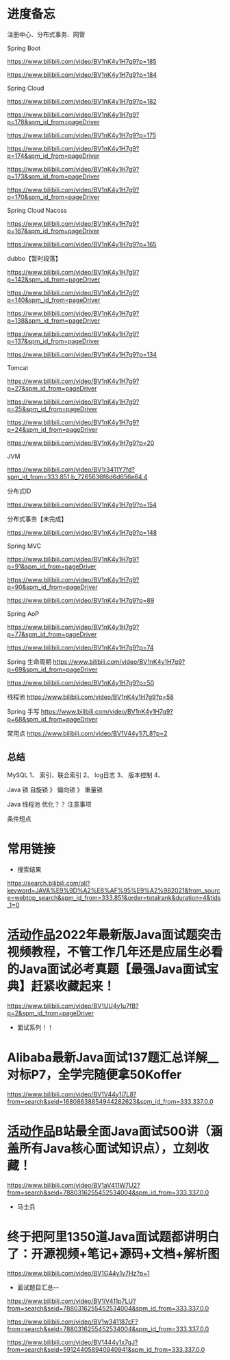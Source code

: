 # 进度备忘

注册中心、分布式事务、网管

Spring Boot

https://www.bilibili.com/video/BV1nK4y1H7g9?p=185

https://www.bilibili.com/video/BV1nK4y1H7g9?p=184

Spring Cloud

https://www.bilibili.com/video/BV1nK4y1H7g9?p=182

https://www.bilibili.com/video/BV1nK4y1H7g9?p=178&spm_id_from=pageDriver

https://www.bilibili.com/video/BV1nK4y1H7g9?p=175

https://www.bilibili.com/video/BV1nK4y1H7g9?p=174&spm_id_from=pageDriver

https://www.bilibili.com/video/BV1nK4y1H7g9?p=173&spm_id_from=pageDriver

https://www.bilibili.com/video/BV1nK4y1H7g9?p=170&spm_id_from=pageDriver

Spring Cloud Nacoss

https://www.bilibili.com/video/BV1nK4y1H7g9?p=167&spm_id_from=pageDriver

https://www.bilibili.com/video/BV1nK4y1H7g9?p=165



dubbo【暂时段落】

https://www.bilibili.com/video/BV1nK4y1H7g9?p=142&spm_id_from=pageDriver

https://www.bilibili.com/video/BV1nK4y1H7g9?p=140&spm_id_from=pageDriver

https://www.bilibili.com/video/BV1nK4y1H7g9?p=138&spm_id_from=pageDriver

https://www.bilibili.com/video/BV1nK4y1H7g9?p=137&spm_id_from=pageDriver

https://www.bilibili.com/video/BV1nK4y1H7g9?p=134



Tomcat

https://www.bilibili.com/video/BV1nK4y1H7g9?p=27&spm_id_from=pageDriver

https://www.bilibili.com/video/BV1nK4y1H7g9?p=25&spm_id_from=pageDriver

https://www.bilibili.com/video/BV1nK4y1H7g9?p=24&spm_id_from=pageDriver

https://www.bilibili.com/video/BV1nK4y1H7g9?p=20

JVM

https://www.bilibili.com/video/BV1r3411Y7fd?spm_id_from=333.851.b_7265636f6d6d656e64.4





分布式ID

https://www.bilibili.com/video/BV1nK4y1H7g9?p=154

分布式事务【未完成】

https://www.bilibili.com/video/BV1nK4y1H7g9?p=148



Spring MVC 

https://www.bilibili.com/video/BV1nK4y1H7g9?p=91&spm_id_from=pageDriver

https://www.bilibili.com/video/BV1nK4y1H7g9?p=90&spm_id_from=pageDriver

https://www.bilibili.com/video/BV1nK4y1H7g9?p=89

Spring AoP

https://www.bilibili.com/video/BV1nK4y1H7g9?p=77&spm_id_from=pageDriver

https://www.bilibili.com/video/BV1nK4y1H7g9?p=74

Spring 生命周期
https://www.bilibili.com/video/BV1nK4y1H7g9?p=69&spm_id_from=pageDriver

https://www.bilibili.com/video/BV1nK4y1H7g9?p=50

线程池
https://www.bilibili.com/video/BV1nK4y1H7g9?p=58

Spring  手写
https://www.bilibili.com/video/BV1nK4y1H7g9?p=68&spm_id_from=pageDriver

常用点
https://www.bilibili.com/video/BV1V44y1i7L8?p=2


## 总结
MySQL 
1、 索引、联合索引
2、 log日志
3、 版本控制
4、 

Java 锁
自旋锁 》 偏向锁 》 重量锁

Java 线程池
优化？？
注意事项

条件短点


# 常用链接



- 搜索结果

https://search.bilibili.com/all?keyword=JAVA%E9%9D%A2%E8%AF%95%E9%A2%982021&from_source=webtop_search&spm_id_from=333.851&order=totalrank&duration=4&tids_1=0





# [活动作品](https://www.bilibili.com/blackboard/techhunters3.html)2022年最新版Java面试题突击视频教程，不管工作几年还是应届生必看的Java面试必考真题【最强Java面试宝典】赶紧收藏起来！



https://www.bilibili.com/video/BV1UU4y1u7fB?p=2&spm_id_from=pageDriver



- 面试系列！！

# Alibaba最新Java面试137题汇总详解__对标P7，全学完随便拿50Koffer

https://www.bilibili.com/video/BV1V44y1i7L8?from=search&seid=16808638854944282623&spm_id_from=333.337.0.0



# [活动作品](https://www.bilibili.com/video/BV1aV411W7U2?from=search&seid=7880316255452534004&spm_id_from=333.337.0.0)B站最全面Java面试500讲（涵盖所有Java核心面试知识点），立刻收藏！

https://www.bilibili.com/video/BV1aV411W7U2?from=search&seid=7880316255452534004&spm_id_from=333.337.0.0



- 马士兵

# 终于把阿里1350道Java面试题都讲明白了：开源视频+笔记+源码+文档+解析图

https://www.bilibili.com/video/BV1G44y1v7Hz?p=1



- 面试题目汇总--

https://www.bilibili.com/video/BV1iV411p7LU?from=search&seid=7880316255452534004&spm_id_from=333.337.0.0



https://www.bilibili.com/video/BV1w341187cF?from=search&seid=7880316255452534004&spm_id_from=333.337.0.0



https://www.bilibili.com/video/BV1444y1x7gJ?from=search&seid=591244058940940941&spm_id_from=333.337.0.0
